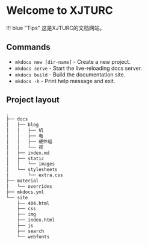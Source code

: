 # Welcome to XJTURC

!!! blue "Tips"
    这是XJTURC的文档网站。

## Commands

* `mkdocs new [dir-name]` - Create a new project.
* `mkdocs serve` - Start the live-reloading docs server.
* `mkdocs build` - Build the documentation site.
* `mkdocs -h` - Print help message and exit.

## Project layout

```bash
.
├── docs
│   ├── blog
│   │   ├── 机
│   │   ├── 电
│   │   ├── 硬件组
│   │   └── 视
│   ├── index.md
│   ├── static
│   │   └── images
│   └── stylesheets
│       └── extra.css
├── material
│   └── overrides
├── mkdocs.yml
└── site
    ├── 404.html
    ├── css
    ├── img
    ├── index.html
    ├── js
    ├── search
    └── webfonts
```
